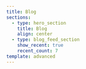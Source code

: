 ```yaml
---
title: Blog
sections:
  - type: hero_section
    title: Blog
    align: center
  - type: blog_feed_section
    show_recent: true
    recent_count: 7
template: advanced
---
```

